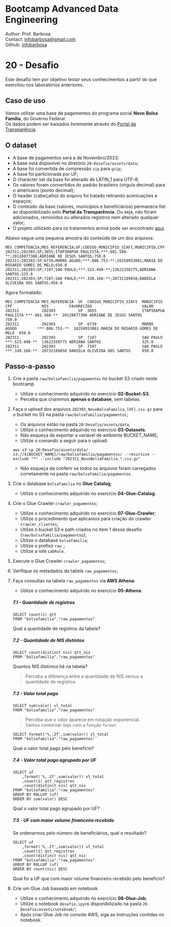 # Bootcamp Advanced Data Engineering
Author: Prof. Barbosa<br>
Contact: infobarbosa@gmail.com<br>
Github: [infobarbosa](https://github.com/infobarbosa)

# 20 - Desafio

Este desafio tem por objetivo testar seus conhecimentos a partir do que exercitou nos laboratórios anteriores.<br>

## Caso de uso
Vamos utilizar uma base de pagamentos do programa social **Novo Bolsa Família**, do Governo Federal.<br>
Os dados podem ser baixados livremente através do [Portal da Transparência](https://portaldatransparencia.gov.br/download-de-dados/novo-bolsa-familia).<br>

## O dataset
    
- A base de pagamentos será a de Novembro/2023;
- A base está disponível no diretório `20-Desafio/assets/data`;
- A base foi convertida de compressão `zip` para `gzip`;
- A base foi particionada por UF;
- O character set da base foi alterado de LATIN_1 para UTF-8;
- Os valores foram convertidos do padrão brasileiro (vírgula decimal) para o americano (ponto decimal);
- O header (cabeçalho) do arquivo foi tratado retirando acentuações e espaços;
- O conteúdo da base (valores, municípios e beneficiários) permanece fiel ao disponibilizado pelo **Portal da Transparência**. Ou seja, não foram adicionados, removidos ou alterados registros nem alterado qualquer valor;
- O projeto utilizado para os tratamentos acima pode ser encontrado [aqui](https://github.com/infobarbosa/bolsafamilia_conversor_utf-8).

Abaixo segue uma pequena amostra do conteúdo de um dos arquivos:
```
MES_COMPETENCIA;MES_REFERENCIA;UF;CODIGO_MUNICIPIO_SIAFI;MUNICIPIO;CPF;NIS;FAVORECIDO;VALOR
202311;202303;SP;3055;ITAPIRAPUA PAULISTA;***.081.588-**;20128077306;ADRIANE DE JESUS SANTOS;750.0
202311;202303;SP;6739;MORRO AGUDO;***.086.753-**;16358953061;MARIA DO ROSARIO GOMES DE MELO;650.0
202311;202303;SP;7107;SAO PAULO;***.523.498-**;13622350775;ADRIANA SANTOS;325.0
202311;202303;SP;7107;SAO PAULO;***.330.168-**;20732189858;DANIELA OLIVEIRA DOS SANTOS;950.0
```

Agora formatado:
```
MES_COMPETENCIA	MES_REFERENCIA	UF	CODIGO_MUNICIPIO_SIAFI	MUNICIPIO	        CPF	            NIS	        FAVORECIDO	                    VALOR
202311	        202303	        SP	3055	                ITAPIRAPUA PAULISTA	***.081.588-**	20128077306	ADRIANE DE JESUS SANTOS	        750.0
202311	        202303	        SP	6739	                MORRO AGUDO	        ***.086.753-**	16358953061	MARIA DO ROSARIO GOMES DE MELO	650.0
202311	        202303	        SP	7107	                SAO PAULO	        ***.523.498-**	13622350775	ADRIANA SANTOS	                325.0
202311	        202303	        SP	7107	                SAO PAULO	        ***.330.168-**	20732189858	DANIELA OLIVEIRA DOS SANTOS	    950.0
```

## Passo-a-passo
1. Crie a pasta `raw/bolsafamilia/pagamentos` no bucket S3 criado neste bootcamp
    - Utilize o conhecimento adquirido no exercício **02-Bucket-S3**;
    - Perceba que criaremos **apenas o database**, sem tabelas.
2. Faça o upload dos arquivos `202303_NovoBolsaFamilia_[UF].csv.gz` para o bucket no S3 na pasta `raw/bolsafamilia/pagamentos`;
    - Os arquivos estão na pasta `20-Desafio/assets/data`;
    - Utilize o conhecimento adquirido no exercício **03-Datasets**.
    - Não esqueça de exportar a variável de ambiente BUCKET_NAME;
    - Utilize o comando a seguir para o upload:
    ```
    aws s3 cp 20-Desafio/assets/data/ s3://${BUCKET_NAME}/raw/bolsafamilia/pagamentos/ --recursive --exclude "*" --include "202311_NovoBolsaFamilia_*.csv.gz"
    ```
    - Não esqueça de conferir se todos os arquivos foram carregados corretamente na pasta `raw/bolsafamilia/pagamentos`.

3. Crie o database `bolsafamilia` no **Glue Catalog**;
    - Utilize o conhecimento adquirido no exercício **04-Glue-Catalog**.
4. Crie o Glue Crawler `crawler_pagamentos`;
    - Utilize o conhecimento adquirido no exercício **07-Glue-Crawler**;
    - Utilize o procedimento que aplicamos para criação do crawler `crawler_clientes`;
    - Utilize o bucket S3 e path criados no item 1 desse desafio (`raw/bolsafamilia/pagamentos`);
    - Utilize o database `bolsafamilia`;
    - Utilize o prefixo `raw_`;
    - Utilize a role `LabRole`.

5. Execute o Glue Crawler `crawler_pagamentos`;
6. Verifique os metadados da tabela `raw_pagamentos`;
7. Faça consultas na tabela `raw_pagamentos` via **AWS Athena**:
    -  Utilize o conhecimento adquirido no exercício **05-Athena**.

    ##### 7.1 - Quantidade de registros
    ```
    SELECT count(1) qtt
    FROM "bolsafamilia"."raw_pagamentos"
    ```
    Qual a quantidade de registros da tabela?

    ##### 7.2 - Quantidade de NIS distintos
    ```
    SELECT count(distinct nis) qtt_nis
    FROM "bolsafamilia"."raw_pagamentos"
    ```
    Quantos NIS distintos há na tabela?
    
    > Perceba a diferença entre a quantidade de NIS versus a quantidade de registros

    ##### 7.3 - Valor total pago
    ```
    SELECT sum(valor) vl_total
    FROM "bolsafamilia"."raw_pagamentos"
    ```

    > Perceba que o valor aparece em notação exponencial.<br>
    > Vamos contornar isso com a função `format`

    ```
    SELECT format('%,.2f',sum(valor)) vl_total
    FROM "bolsafamilia"."raw_pagamentos"
    ```
    Qual o valor total pago pelo benefício?

    ##### 7.4 - Valor total pago agrupado por UF
    ```
    SELECT uf
        ,format('%,.2f',sum(valor)) vl_total
        ,count(1) qtt_registros
        ,count(distinct nis) qtt_nis
    FROM "bolsafamilia"."raw_pagamentos"
    GROUP BY ROLLUP (uf)
    ORDER BY sum(valor) DESC
    ```
    Qual o valor total pago agrupado por UF?

    ##### 7.5 - UF com maior volume financeiro recebido 

    Se ordenarmos pelo número de beneficiários, qual o resultado?
    ```
    SELECT uf
        ,format('%,.2f',sum(valor)) vl_total
        ,count(1) qtt_registros
        ,count(distinct nis) qtt_nis
    FROM "bolsafamilia"."raw_pagamentos"
    GROUP BY ROLLUP (uf)
    ORDER BY count(nis) DESC
    ```
    Qual foi a UF que com maior volume financeiro recebido pelo benefício?

8. Crie um Glue Job baseado em notebook
    - Utilize o conhecimento adquirido no exercício **08-Glue-Job**;
    - Utilize o notebook `desafio.ipynb` disponibilizado na pasta `20-Desafio/assets/notebook/`;
    - Após criar Glue Job no console AWS, siga as instruções contidas no notebook.